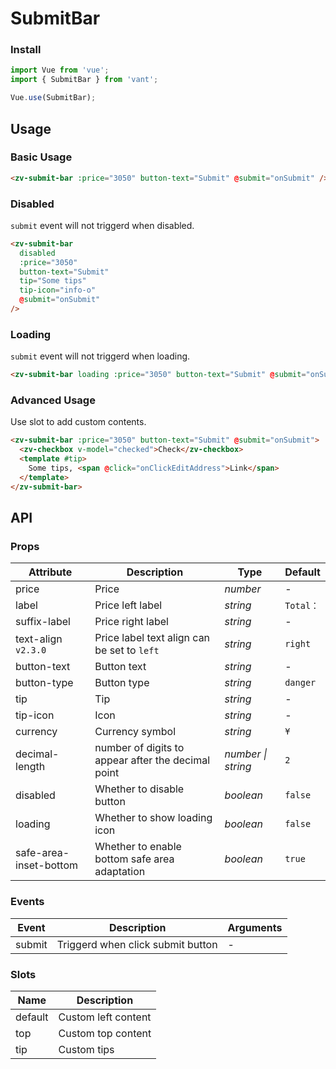 # SubmitBar

### Install

```js
import Vue from 'vue';
import { SubmitBar } from 'vant';

Vue.use(SubmitBar);
```

## Usage

### Basic Usage

```html
<zv-submit-bar :price="3050" button-text="Submit" @submit="onSubmit" />
```

### Disabled

`submit` event will not triggerd when disabled.

```html
<zv-submit-bar
  disabled
  :price="3050"
  button-text="Submit"
  tip="Some tips"
  tip-icon="info-o"
  @submit="onSubmit"
/>
```

### Loading

`submit` event will not triggerd when loading.

```html
<zv-submit-bar loading :price="3050" button-text="Submit" @submit="onSubmit" />
```

### Advanced Usage

Use slot to add custom contents.

```html
<zv-submit-bar :price="3050" button-text="Submit" @submit="onSubmit">
  <zv-checkbox v-model="checked">Check</zv-checkbox>
  <template #tip>
    Some tips, <span @click="onClickEditAddress">Link</span>
  </template>
</zv-submit-bar>
```

## API

### Props

| Attribute | Description | Type | Default |
| --- | --- | --- | --- |
| price | Price | _number_ | - |
| label | Price left label | _string_ | `Total：` |
| suffix-label | Price right label | _string_ | - |
| text-align `v2.3.0` | Price label text align can be set to `left` | _string_ | `right` |
| button-text | Button text | _string_ | - |
| button-type | Button type | _string_ | `danger` |
| tip | Tip | _string_ | - |
| tip-icon | Icon | _string_ | - |
| currency | Currency symbol | _string_ | `¥` |
| decimal-length | number of digits to appear after the decimal point | _number \| string_ | `2` |
| disabled | Whether to disable button | _boolean_ | `false` |
| loading | Whether to show loading icon | _boolean_ | `false` |
| safe-area-inset-bottom | Whether to enable bottom safe area adaptation | _boolean_ | `true` |

### Events

| Event  | Description                       | Arguments |
| ------ | --------------------------------- | --------- |
| submit | Triggerd when click submit button | -         |

### Slots

| Name    | Description         |
| ------- | ------------------- |
| default | Custom left content |
| top     | Custom top content  |
| tip     | Custom tips         |
